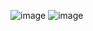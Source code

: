 ![image](https://github.com/user-attachments/assets/5482b6b1-0fb3-4776-a7ad-2021b85b9c14) ![image](https://github.com/user-attachments/assets/fc92d56c-580c-4008-becd-fd404896fd56)
